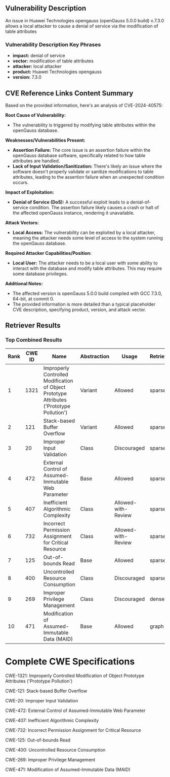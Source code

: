 ## Vulnerability Description
An issue in Huawei Technologies opengauss (openGauss 5.0.0 build) v.7.3.0 allows a local attacker to cause a denial of service via the modification of table attributes

### Vulnerability Description Key Phrases
- **impact:** denial of service
- **vector:** modification of table attributes
- **attacker:** local attacker
- **product:** Huawei Technologies opengauss
- **version:** 7.3.0

## CVE Reference Links Content Summary
Based on the provided information, here's an analysis of CVE-2024-40575:

**Root Cause of Vulnerability:**

*   The vulnerability is triggered by modifying table attributes within the openGauss database.

**Weaknesses/Vulnerabilities Present:**

*   **Assertion Failure:** The core issue is an assertion failure within the openGauss database software, specifically related to how table attributes are handled.
*   **Lack of Input Validation/Sanitization:** There's likely an issue where the software doesn't properly validate or sanitize modifications to table attributes, leading to the assertion failure when an unexpected condition occurs.

**Impact of Exploitation:**

*   **Denial of Service (DoS):** A successful exploit leads to a denial-of-service condition. The assertion failure likely causes a crash or halt of the affected openGauss instance, rendering it unavailable.

**Attack Vectors:**

*   **Local Access:**  The vulnerability can be exploited by a local attacker, meaning the attacker needs some level of access to the system running the openGauss database.

**Required Attacker Capabilities/Position:**

*   **Local User:** The attacker needs to be a local user with some ability to interact with the database and modify table attributes. This may require some database privileges.

**Additional Notes:**
*   The affected version is openGauss 5.0.0 build compiled with GCC 7.3.0, 64-bit, at commit 0.
*   The provided information is more detailed than a typical placeholder CVE description, specifying product, version, and attack vector.

## Retriever Results

### Top Combined Results

| Rank | CWE ID | Name | Abstraction | Usage  | Retrievers | Individual Scores |
|------|--------|------|-------------|-------|------------|-------------------|
| 1 | 1321 | Improperly Controlled Modification of Object Prototype Attributes ('Prototype Pollution') | Variant | Allowed | sparse | 0.058 |
| 2 | 121 | Stack-based Buffer Overflow | Variant | Allowed | sparse | 0.052 |
| 3 | 20 | Improper Input Validation | Class | Discouraged | sparse | 0.052 |
| 4 | 472 | External Control of Assumed-Immutable Web Parameter | Base | Allowed | sparse | 0.052 |
| 5 | 407 | Inefficient Algorithmic Complexity | Class | Allowed-with-Review | sparse | 0.051 |
| 6 | 732 | Incorrect Permission Assignment for Critical Resource | Class | Allowed-with-Review | sparse | 0.051 |
| 7 | 125 | Out-of-bounds Read | Base | Allowed | sparse | 0.051 |
| 8 | 400 | Uncontrolled Resource Consumption | Class | Discouraged | sparse | 0.051 |
| 9 | 269 | Improper Privilege Management | Class | Discouraged | dense | 0.522 |
| 10 | 471 | Modification of Assumed-Immutable Data (MAID) | Base | Allowed | graph | 0.003 |



# Complete CWE Specifications

CWE-1321: Improperly Controlled Modification of Object Prototype Attributes ('Prototype Pollution')

CWE-121: Stack-based Buffer Overflow

CWE-20: Improper Input Validation

CWE-472: External Control of Assumed-Immutable Web Parameter

CWE-407: Inefficient Algorithmic Complexity

CWE-732: Incorrect Permission Assignment for Critical Resource

CWE-125: Out-of-bounds Read

CWE-400: Uncontrolled Resource Consumption

CWE-269: Improper Privilege Management

CWE-471: Modification of Assumed-Immutable Data (MAID)